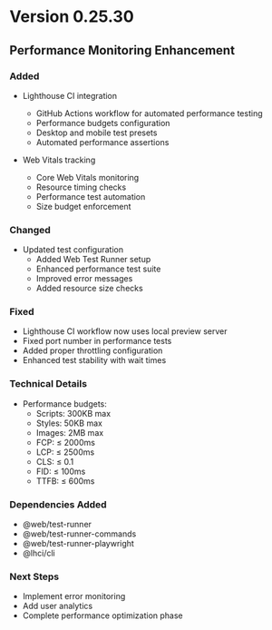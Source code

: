 # Version 0.25.30

## Performance Monitoring Enhancement

### Added
- Lighthouse CI integration
  - GitHub Actions workflow for automated performance testing
  - Performance budgets configuration
  - Desktop and mobile test presets
  - Automated performance assertions

- Web Vitals tracking
  - Core Web Vitals monitoring
  - Resource timing checks
  - Performance test automation
  - Size budget enforcement

### Changed
- Updated test configuration
  - Added Web Test Runner setup
  - Enhanced performance test suite
  - Improved error messages
  - Added resource size checks

### Fixed
- Lighthouse CI workflow now uses local preview server
- Fixed port number in performance tests
- Added proper throttling configuration
- Enhanced test stability with wait times

### Technical Details
- Performance budgets:
  - Scripts: 300KB max
  - Styles: 50KB max
  - Images: 2MB max
  - FCP: ≤ 2000ms
  - LCP: ≤ 2500ms
  - CLS: ≤ 0.1
  - FID: ≤ 100ms
  - TTFB: ≤ 600ms

### Dependencies Added
- @web/test-runner
- @web/test-runner-commands
- @web/test-runner-playwright
- @lhci/cli

### Next Steps
- Implement error monitoring
- Add user analytics
- Complete performance optimization phase
